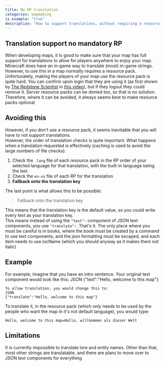 ```yaml
---
title: No RP translation
categories: mapmaking
is_example: "true"
description: "How to support translations, without requiring a resource pack (mostly)"
---
```

## Translation support no mandatory RP

When developing maps, it is good to make sure that your map has full support for translations to allow for players anywhere to enjoy your map.  
Minecraft does have an in-game way to translate (most) in-game strings. However, to use this in a map normally requires a resource pack. Unfortunately, making the players of your map use the resource pack is quite hard. You can confirm upon login that they are using it (as first shown by [The Redstone Scientist](https://www.youtube.com/channel/UCf9NPB_CV1tXoh6mdryvHzg) in [this video](https://www.youtube.com/watch?v=72WkM1fKGPA)), but if they logout they could remove it. Server resource packs can be denied too, so that is no solution.  
Therefore, where it can be avoided, it always seems best to make resource packs optional  

## Avoiding this
However, if you don't use a resource pack, it seems inevitable that you will have to not support translations.  
However, the order of translation checks is quite important. What happens when a translation requested is effectively (caching is used to avoid the large numbers of file checks):  
1. Check the `.lang` file of each resource pack in the RP order of your selected language for that translation, with the built-in language being the last.
2. Check the `en-us` file of each RP for the translation
3. **Fallback onto the translation key**  

The last point is what allows this to be possible:  
> Fallback onto the translation key  

This means that the translation key is the default value, so you could write every text as your translation key.  
This means instead of using the `"text":` component of JSON text components, you use `"translate":`. That's it.
The only place where you must be careful is in books, where the book must be created by a command to use text components, and the json formatting must be escaped, and each item needs to use locName (which you should anyway as it makes them not italic)

## Example  
For example, imagine that you have an intro sentence. Your original text component would look like this:
JSON
{"text":"Hello, welcome to this map"}
```
To allow translation, you would change this to:
JSON
{"translate":"Hello, welcome to this map"}
```
To translate it, in the resource pack (which only needs to be used by the people who want the map in it's not default language), you would type:
```
Hello, welcome to this map=Hallo, willkommen als dieser Welt  
```

## Limitations
It is currently impossible to translate lore and entity names. Other than that, most other strings are translatable, and there are plans to move over to JSON text components for everything